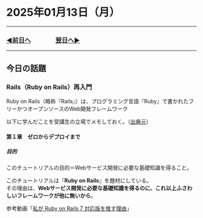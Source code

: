 # 2025年01月13日（月）

---

### [◀️前日へ](https://github.com/yuasys/chatty-journal/blob/main/2025/01/2025-01-12.md)&emsp;&emsp;&emsp;&emsp;[翌日へ▶️](https://github.com/yuasys/chatty-journal/blob/main/2025/01/2025-01-14.md)

---

## 今日の話題

### Rails（Ruby on Rails）再入門
Ruby on Rails（略称『Rails』）は、プログラミング言語『Ruby』で書かれたフリーかつオープンソースのWeb開発フレームワーク    

以下に学んだことを受講生の立場でメモしておく。（[出典元](https://railstutorial.jp/chapters/beginning?version=7.0#cha-beginning)）

#### 第１章　ゼロからデプロイまで

##### 目的

このチュートリアルの目的＝Webサービス開発に必要な基礎知識を得ること。 
  
このチュートリアルは『<b>Ruby on Rails</b>』を題材にしている。   
その理由は、<b>Webサービス開発に必要な基礎知識を得るのに、これ以上ふさわしいフレームワークが他に無いから</b>。

参考動画「[私が Ruby on Rails 7 対応版を推す理由](https://youtu.be/IiUX2NGGZGc?si=1xgD7AZqPlPaBtxp)」
